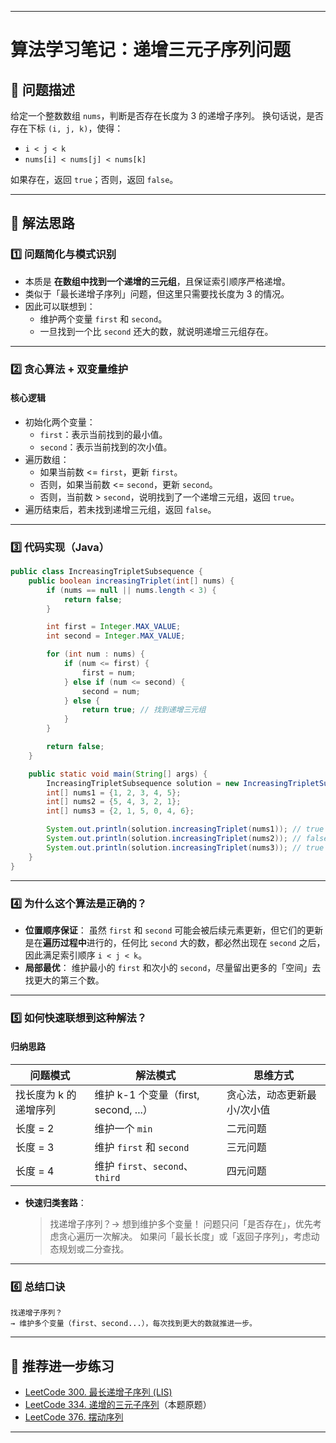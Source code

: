 ------

# 算法学习笔记：递增三元子序列问题

## 📌 问题描述

给定一个整数数组 `nums`，判断是否存在长度为 3 的递增子序列。
 换句话说，是否存在下标 `(i, j, k)`，使得：

- `i < j < k`
- `nums[i] < nums[j] < nums[k]`

如果存在，返回 `true`；否则，返回 `false`。

------

## 🚀 解法思路

### 1️⃣ **问题简化与模式识别**

- 本质是 **在数组中找到一个递增的三元组**，且保证索引顺序严格递增。
- 类似于「最长递增子序列」问题，但这里只需要找长度为 3 的情况。
- 因此可以联想到：
  - 维护两个变量 `first` 和 `second`。
  - 一旦找到一个比 `second` 还大的数，就说明递增三元组存在。

------

### 2️⃣ **贪心算法 + 双变量维护**

#### 核心逻辑

- 初始化两个变量：
  - `first`：表示当前找到的最小值。
  - `second`：表示当前找到的次小值。
- 遍历数组：
  - 如果当前数 <= `first`，更新 `first`。
  - 否则，如果当前数 <= `second`，更新 `second`。
  - 否则，当前数 > `second`，说明找到了一个递增三元组，返回 `true`。
- 遍历结束后，若未找到递增三元组，返回 `false`。

------

### 3️⃣ **代码实现（Java）**

```java
public class IncreasingTripletSubsequence {
    public boolean increasingTriplet(int[] nums) {
        if (nums == null || nums.length < 3) {
            return false;
        }

        int first = Integer.MAX_VALUE;
        int second = Integer.MAX_VALUE;

        for (int num : nums) {
            if (num <= first) {
                first = num;
            } else if (num <= second) {
                second = num;
            } else {
                return true; // 找到递增三元组
            }
        }

        return false;
    }

    public static void main(String[] args) {
        IncreasingTripletSubsequence solution = new IncreasingTripletSubsequence();
        int[] nums1 = {1, 2, 3, 4, 5};
        int[] nums2 = {5, 4, 3, 2, 1};
        int[] nums3 = {2, 1, 5, 0, 4, 6};

        System.out.println(solution.increasingTriplet(nums1)); // true
        System.out.println(solution.increasingTriplet(nums2)); // false
        System.out.println(solution.increasingTriplet(nums3)); // true
    }
}
```

------

### 4️⃣ **为什么这个算法是正确的？**

- **位置顺序保证**：
   虽然 `first` 和 `second` 可能会被后续元素更新，但它们的更新是在**遍历过程中**进行的，任何比 `second` 大的数，都必然出现在 `second` 之后，因此满足索引顺序 `i < j < k`。
- **局部最优**：
   维护最小的 `first` 和次小的 `second`，尽量留出更多的「空间」去找更大的第三个数。

------

### 5️⃣ **如何快速联想到这种解法？**

#### 归纳思路

| 问题模式              | 解法模式                              | 思维方式                    |
| --------------------- | ------------------------------------- | --------------------------- |
| 找长度为 k 的递增序列 | 维护 k-1 个变量（first, second, ...） | 贪心法，动态更新最小/次小值 |
| 长度 = 2              | 维护一个 `min`                        | 二元问题                    |
| 长度 = 3              | 维护 `first` 和 `second`              | 三元问题                    |
| 长度 = 4              | 维护 `first`、`second`、`third`       | 四元问题                    |

- **快速归类套路**：

  > 找递增子序列？→ 想到维护多个变量！
  >  问题只问「是否存在」，优先考虑贪心遍历一次解决。
  >  如果问「最长长度」或「返回子序列」，考虑动态规划或二分查找。

------

### 6️⃣ **总结口诀**

```
找递增子序列？
→ 维护多个变量（first、second...），每次找到更大的数就推进一步。
```

------

## 🧪 推荐进一步练习

- [LeetCode 300. 最长递增子序列 (LIS)](https://leetcode.cn/problems/longest-increasing-subsequence/)
- [LeetCode 334. 递增的三元子序列](https://leetcode.cn/problems/increasing-triplet-subsequence/)（本题原题）
- [LeetCode 376. 摆动序列](https://leetcode.cn/problems/wiggle-subsequence/)

------

